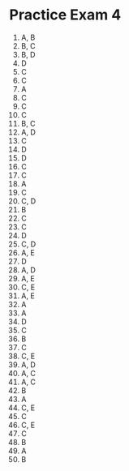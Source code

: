 # Practice Exam 4

1. A, B
2. B, C
3. B, D
4. D
5. C
6. C
7. A
8. C
9. C
10. C
11. B, C
12. A, D
13. C
14. D
15. D
16. C
17. C
18. A
19. C
20. C, D
21. B
22. C
23. C
24. D
25. C, D
26. A, E
27. D
28. A, D
29. A, E
30. C, E
31. A, E
32. A
33. A
34. D
35. C
36. B
37. C
38. C, E
39. A, D
40. A, C
41. A, C
42. B
43. A
44. C, E
45. C
46. C, E
47. C
48. B
49. A
50. B
